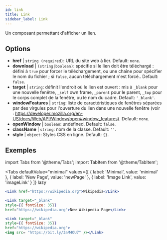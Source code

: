 ```yaml
---
id: link
title: Link
sidebar_label: Link
---
```


Un composant permettant d'afficher un lien.

## Options

* __href__ | `string (required)`: URL du site web à lier. Default: `none`.
* __download__ | `(string|boolean)`: spécifie si le lien doit être téléchargé : défini à `true` pour forcer le téléchargement, ou une chaîne pour spécifier le nom du fichier ; si `false`, aucun téléchargement n'est forcé.. Default: `false`.
* __target__ | `string`: définit l'endroit où le lien est ouvert : mis à `_blank` pour une nouvelle fenêtre, `_self` own frame, `_parent` pour le parent, `_top` pour le corps complet de la fenêtre, ou le nom du cadre. Default: `'_blank'`.
* __windowFeatures__ | `string`: liste de caractéristiques de fenêtres séparées par des virgules pour l'ouverture du lien dans une nouvelle fenêtre (voir : https://developer.mozilla.org/en-US/docs/Web/API/Window/open#window_features). Default: `none`.
* __openWindow__ | `boolean`: undefined. Default: `false`.
* __className__ | `string`: nom de la classe. Default: `''`.
* __style__ | `object`: Styles CSS en ligne. Default: `{}`.


## Exemples

import Tabs from '@theme/Tabs';
import TabItem from '@theme/TabItem';

<Tabs
    defaultValue="minimal"
    values={[
        { label: 'Minimal', value: 'minimal' },
        { label: 'New Page', value: 'newPage' },
        { label: 'Image Link', value: 'imageLink' }
    ]}
    lazy
>
<TabItem value="minimal">

```jsx live
<Link href="https://wikipedia.org">Wikipedia</Link>
```

</TabItem>

<TabItem value="newPage">

```jsx live
<Link target="_blank" 
style={{ fontSize: 35}}
href="https://wikipedia.org">New Wikipedia Page</Link>
```
</TabItem>

<TabItem value="imageLink">

```jsx live
<Link target="_blank" 
style={{ fontSize: 35}}
href="https://wikipedia.org">
<img src= "https://bit.ly/3aM4OU7" /></Link>
```

</TabItem>

</Tabs>
